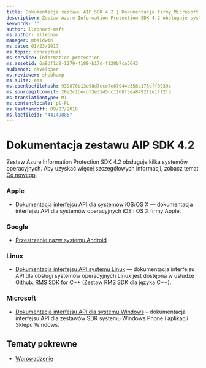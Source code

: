 ```yaml
---
title: Dokumentacja zestawu AIP SDK 4.2 | Dokumentacja firmy Microsoft
description: Zestaw Azure Information Protection SDK 4.2 obsługuje systemy operacyjne Android, iOS, OS X, Linux i Windows Phone oraz Sklep Windows.
keywords: ''
author: lleonard-msft
ms.author: alleonar
manager: mbaldwin
ms.date: 01/23/2017
ms.topic: conceptual
ms.service: information-protection
ms.assetid: 6a8df1d8-1279-4189-b17d-f128b7ca5643
audience: developer
ms.reviewer: shubhamp
ms.suite: ems
ms.openlocfilehash: 939870b13d98d7ece7e67944d358c175dff0939c
ms.sourcegitcommit: 26a2c1becdf3e3145dc1168f5ea8492f2e1ff2f3
ms.translationtype: MT
ms.contentlocale: pl-PL
ms.lasthandoff: 09/07/2018
ms.locfileid: "44149885"
---
```

# <a name="api-sdk-42-reference"></a>Dokumentacja zestawu AIP SDK 4.2

Zestaw Azure Information Protection SDK 4.2 obsługuje kilka systemów operacyjnych. Aby uzyskać więcej szczegółowych informacji, zobacz temat [Co nowego](release-notes.md).

### <a name="apple"></a>Apple
- [Dokumentacja interfejsu API dla systemów iOS/OS X](https://msdn.microsoft.com/library/dn758306.aspx) — dokumentacja interfejsu API dla systemów operacyjnych iOS i OS X firmy Apple.

### <a name="google"></a>Google
- [Przestrzenie nazw systemu Android](https://msdn.microsoft.com/library/dn758245.aspx)

### <a name="linux"></a>Linux
- [Dokumentacja interfejsu API systemu Linux](linux-c-api-reference.md) — dokumentacja interfejsu API dla obsługi systemów operacyjnych Linux jest dostępna w usłudze Github: [RMS SDK for C++](http://azuread.github.io/rms-sdk-for-cpp/annotated.html) (Zestaw RMS SDK dla języka C++).

### <a name="microsoft"></a>Microsoft
- [Dokumentacja interfejsu API dla systemu Windows](https://msdn.microsoft.com/library/dn891914.aspx) – dokumentacja interfejsu API dla zestawów SDK systemu Windows Phone i aplikacji Sklepu Windows.

## <a name="related-topics"></a>Tematy pokrewne

* [Wprowadzenie](get-started.md)
